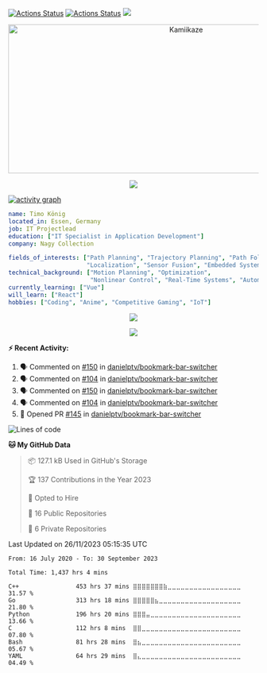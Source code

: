 [![Actions Status](https://github.com/Kamiikaze/Kamiikaze/workflows/wakatime-stats/badge.svg)](https://github.com/Kamiikaze/Kamiikaze/actions)
[![Actions Status](https://github.com/Kamiikaze/Kamiikaze/workflows/update-gh-activity/badge.svg)](https://github.com/Kamiikaze/Kamiikaze/actions)
![](https://visitor-badge.glitch.me/badge?page_id=Kamiikaze.Kamiikaze)

<!-- <p align="center">
<img alt="loficity" width="600px" src="https://github.com/HyunCafe/HyunCafe/raw/main/assests/loficity.gif"</img>
</p> -->

<p align="center">
  <img src="https://socialify.git.ci/Kamiikaze/Kamiikaze/image?font=Source%20Code%20Pro&forks=0&issues=0&language=1&name=1&owner=1&pattern=Plus&pulls=0&stargazers=0&theme=Dark" alt="Kamiikaze" width="700" height="300" />
</p>

<!--p align="center">
<br/>
<a href="https://www.linkedin.com/in/erwinlejeune-lkn">
  <img alt="Kamiikaze's LinkdeIN" width="50px" src="https://user-images.githubusercontent.com/43545812/144035037-0f415fc7-9f96-4517-a370-ccc6e78a714b.png" />
</a>
<a href="https://open.spotify.com/user/11147618695?si=zZFn6uAGRLyoU02lsG50GA">
  <img alt="Kamiikaze's Spotify" width="50px" src="https://user-images.githubusercontent.com/43545812/144035120-1ad5169b-91c7-4078-bef9-6a82c733f373.png" />
</a>
<br>
</p-->

<p align="center">
  <img alig src="https://github-profile-trophy.vercel.app/?username=Kamiikaze&theme=onedark&column=-1" />
</p>

[![activity graph](https://github-readme-activity-graph.vercel.app/graph?username=Kamiikaze&theme=github-dark-dimmed&custom_title=Kamiikaze%20Activity%20Graph&hide_border=true)](https://github.com/ashutosh00710/github-readme-activity-graph)

```yaml
name: Timo König
located_in: Essen, Germany
job: IT Projectlead
education: ["IT Specialist in Application Development"]
company: Nagy Collection

fields_of_interests: ["Path Planning", "Trajectory Planning", "Path Following", "Behaviour Planning", 
                      "Localization", "Sensor Fusion", "Embedded Systems"]
technical_background: ["Motion Planning", "Optimization", 
                       "Nonlinear Control", "Real-Time Systems", "Automated Planning"]
currently_learning: ["Vue"]
will_learn: ["React"]
hobbies: ["Coding", "Anime", "Competitive Gaming", "IoT"]
```

<p align="center">
  <img src="https://spotify-github-profile.vercel.app/api/view?uid=11147618695&cover_image=true&theme=novatorem&show_offline=true&background_color=121212&interchange=false&bar_color=53b14f&bar_color_cover=false">
</p>

<p align="center">
  <img src="https://spotify-recently-played-readme.vercel.app/api?user=timo1322&count=5">
</p>


**:zap: Recent Activity:**

<!--START_SECTION:activity-->
1. 🗣 Commented on [#150](https://github.com/danielptv/bookmark-bar-switcher/issues/150#issuecomment-1826479348) in [danielptv/bookmark-bar-switcher](https://github.com/danielptv/bookmark-bar-switcher)
2. 🗣 Commented on [#104](https://github.com/danielptv/bookmark-bar-switcher/issues/104#issuecomment-1816984312) in [danielptv/bookmark-bar-switcher](https://github.com/danielptv/bookmark-bar-switcher)
3. 🗣 Commented on [#150](https://github.com/danielptv/bookmark-bar-switcher/issues/150#issuecomment-1814995403) in [danielptv/bookmark-bar-switcher](https://github.com/danielptv/bookmark-bar-switcher)
4. 🗣 Commented on [#104](https://github.com/danielptv/bookmark-bar-switcher/issues/104#issuecomment-1814985714) in [danielptv/bookmark-bar-switcher](https://github.com/danielptv/bookmark-bar-switcher)
5. 💪 Opened PR [#145](https://github.com/danielptv/bookmark-bar-switcher/pull/145) in [danielptv/bookmark-bar-switcher](https://github.com/danielptv/bookmark-bar-switcher)
<!--END_SECTION:activity-->

<!--START_SECTION:waka-->
![Lines of code](https://img.shields.io/badge/From%20Hello%20World%20I%27ve%20Written-1.7%20million%20lines%20of%20code-blue)

**🐱 My GitHub Data** 

> 📦 127.1 kB Used in GitHub's Storage 
 > 
> 🏆 137 Contributions in the Year 2023
 > 
> 💼 Opted to Hire
 > 
> 📜 16 Public Repositories 
 > 
> 🔑 6 Private Repositories 
 > 

 Last Updated on 26/11/2023 05:15:35 UTC
<!--END_SECTION:waka-->

<!--START_SECTION:waka-simple-->

```text
From: 16 July 2020 - To: 30 September 2023

Total Time: 1,437 hrs 4 mins

C++                453 hrs 37 mins ⣿⣿⣿⣿⣿⣿⣿⣷⣀⣀⣀⣀⣀⣀⣀⣀⣀⣀⣀⣀⣀⣀⣀⣀⣀   31.57 %
Go                 313 hrs 18 mins ⣿⣿⣿⣿⣿⣦⣀⣀⣀⣀⣀⣀⣀⣀⣀⣀⣀⣀⣀⣀⣀⣀⣀⣀⣀   21.80 %
Python             196 hrs 20 mins ⣿⣿⣿⣤⣀⣀⣀⣀⣀⣀⣀⣀⣀⣀⣀⣀⣀⣀⣀⣀⣀⣀⣀⣀⣀   13.66 %
C                  112 hrs 8 mins  ⣿⣿⣀⣀⣀⣀⣀⣀⣀⣀⣀⣀⣀⣀⣀⣀⣀⣀⣀⣀⣀⣀⣀⣀⣀   07.80 %
Bash               81 hrs 28 mins  ⣿⣦⣀⣀⣀⣀⣀⣀⣀⣀⣀⣀⣀⣀⣀⣀⣀⣀⣀⣀⣀⣀⣀⣀⣀   05.67 %
YAML               64 hrs 29 mins  ⣿⣄⣀⣀⣀⣀⣀⣀⣀⣀⣀⣀⣀⣀⣀⣀⣀⣀⣀⣀⣀⣀⣀⣀⣀   04.49 %
```

<!--END_SECTION:waka-simple-->
